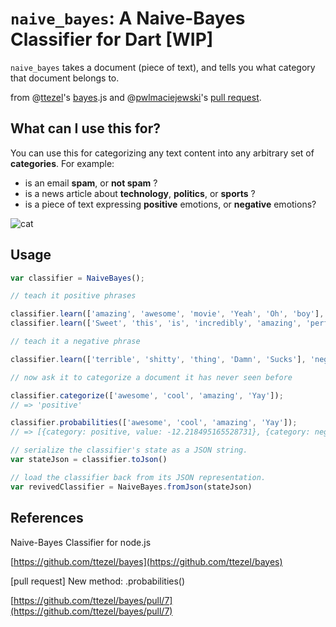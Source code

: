# `naive_bayes`: A Naive-Bayes Classifier for Dart [WIP]

`naive_bayes` takes a document (piece of text), and tells you what category that document belongs to.

from @[ttezel](https://github.com/ttezel)'s [bayes](https://github.com/ttezel/bayes).js and @[pwlmaciejewski](https://github.com/pwlmaciejewski)'s [pull request](https://github.com/ttezel/bayes/pull/7).

## What can I use this for?

You can use this for categorizing any text content into any arbitrary set of **categories**. For example:

- is an email **spam**, or **not spam** ?
- is a news article about **technology**, **politics**, or **sports** ?
- is a piece of text expressing **positive** emotions, or **negative** emotions?

![cat](http://i.imgur.com/bQG1uvQ.gif)

## Usage

```javascript
var classifier = NaiveBayes();

// teach it positive phrases

classifier.learn(['amazing', 'awesome', 'movie', 'Yeah', 'Oh', 'boy'], 'positive');
classifier.learn(['Sweet', 'this', 'is', 'incredibly', 'amazing', 'perfect', 'great'], 'positive');

// teach it a negative phrase

classifier.learn(['terrible', 'shitty', 'thing', 'Damn', 'Sucks'], 'negative');

// now ask it to categorize a document it has never seen before

classifier.categorize(['awesome', 'cool', 'amazing', 'Yay']);
// => 'positive'

classifier.probabilities(['awesome', 'cool', 'amazing', 'Yay']);
// => [{category: positive, value: -12.218495165528731}, {category: negative, value: -13.462782102101373}]

// serialize the classifier's state as a JSON string.
var stateJson = classifier.toJson()

// load the classifier back from its JSON representation.
var revivedClassifier = NaiveBayes.fromJson(stateJson)

```

## References

Naive-Bayes Classifier for node.js 

[https://github.com/ttezel/bayes](https://github.com/ttezel/bayes)

[pull request] New method: .probabilities()

[https://github.com/ttezel/bayes/pull/7](https://github.com/ttezel/bayes/pull/7)
